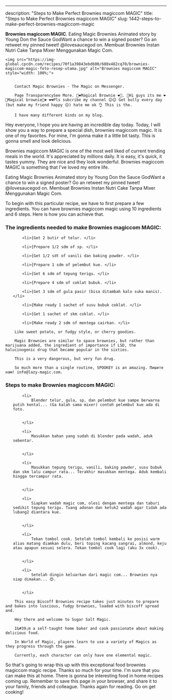 ---
description: "Steps to Make Perfect Brownies magiccom MAGIC"
title: "Steps to Make Perfect Brownies magiccom MAGIC"
slug: 1442-steps-to-make-perfect-brownies-magiccom-magic

<p>
	<strong>Brownies magiccom MAGIC</strong>. 
	Eating Magic Brownies Animated story by Young Don the Sauce GodWant a chance to win a signed poster? Go an retweet my pinned tweet! @ilovesaucegod on. Membuat Brownies Instan Nutri Cake Tanpa Mixer Menggunakan Magic Com.
</p>
<p>
	
	<img src="https://img-global.cpcdn.com/recipes/70f1a39843ebd600/680x482cq70/brownies-magiccom-magic-foto-resep-utama.jpg" alt="Brownies magiccom MAGIC" style="width: 100%;">
	
	
		Contact Magic Brownies - The Magic on Messenger.
	
		Page TransparencySee More. 💓❤Magical Brownie ❤💓. 🌹Hi guys its me ❤🌹Magical brownie🌹❤ ❤❤Pls subcribe my channel 😊😊 Get bully every day (but make my friend happy 😊) hate me ok 👌 This is the.
	
		I have many different kinds on my blog.
	
</p>
<p>
	Hey everyone, I hope you are having an incredible day today. Today, I will show you a way to prepare a special dish, brownies magiccom magic. It is one of my favorites. For mine, I'm gonna make it a little bit tasty. This is gonna smell and look delicious.
</p>
	
<p>
	Brownies magiccom MAGIC is one of the most well liked of current trending meals in the world. It's appreciated by millions daily. It is easy, it's quick, it tastes yummy. They are nice and they look wonderful. Brownies magiccom MAGIC is something that I've loved my entire life.
</p>
<p>
	Eating Magic Brownies Animated story by Young Don the Sauce GodWant a chance to win a signed poster? Go an retweet my pinned tweet! @ilovesaucegod on. Membuat Brownies Instan Nutri Cake Tanpa Mixer Menggunakan Magic Com.
</p>

<p>
To begin with this particular recipe, we have to first prepare a few ingredients. You can have brownies magiccom magic using 10 ingredients and 6 steps. Here is how you can achieve that.
</p>

<h3>The ingredients needed to make Brownies magiccom MAGIC:</h3>

<ol>
	
		<li>{Get 2 butir of telur. </li>
	
		<li>{Prepare 1/2 sdm of sp. </li>
	
		<li>{Get 1/2 sdt of vanili dan baking powder. </li>
	
		<li>{Prepare 1 sdm of pelembut kue. </li>
	
		<li>{Get 6 sdm of tepung terigu. </li>
	
		<li>{Prepare 4 sdm of coklat bubuk. </li>
	
		<li>{Get 3 sdm of gula pasir (bisa ditambah kalo suka manis). </li>
	
		<li>{Make ready 1 sachet of susu bubuk coklat. </li>
	
		<li>{Get 1 sachet of skm coklat. </li>
	
		<li>{Make ready 2 sdm of mentega cairkan. </li>
	
</ol>
<p>
	
		Like sweet potato, or fudgy style, or cherry goodies.
	
		Magic Brownies are similar to space brownies, but rather than marijuana added, the ingredient of importance if LSD, the halucinogenic drug that became popular in the sixties.
	
		This is a very dangerous, but very fun drug.
	
		So much more than a single routine, SPOOKEY is an amazing. Пишите нам! info@lazy-magic.com.
	
</p>

<h3>Steps to make Brownies magiccom MAGIC:</h3>

<ol>
	
		<li>
			Blender telur, gula, sp, dan pelembut kue sampe berwarna putih kental... (Ga kalah sama mixer) contoh pelembut kue ada di foto.
			
			
		</li>
	
		<li>
			Masukkan bahan yang sudah di blender pada wadah, aduk sebentar.
			
			
		</li>
	
		<li>
			Masukkan tepung terigu, vanili, baking powder, susu bubuk dan skm lalu campur rata... Terakhir masukkan mentega. Aduk kembali hingga tercampur rata.
			
			
		</li>
	
		<li>
			Siapkan wadah magic com, olesi dengan mentega dan taburi sedikit tepung terigu. Tuang adonan dan ketuk2 wadah agar tidak ada lubang2 diantara kue.
			
			
		</li>
	
		<li>
			Tekan tombol cook. Setelah tombol kembali ke posisi warm alias matang diamkan dulu, beri toping kacang sangrai, almond, keju atau apapun sesuai selera. Tekan tombol cook lagi (aku 3x cook).
			
			
		</li>
	
		<li>
			Setelah dingin keluarkan dari magic com... Brownies nya siap dimakan... 😍.
			
			
		</li>
	
</ol>

<p>
	
		This easy Biscoff Brownies recipe takes just minutes to prepare and bakes into luscious, fudgy brownies, loaded with biscoff spread and.
	
		Hey there and welcome to Sugar Salt Magic.
	
		I&#39;m a self-taught home baker and cook passionate about making delicious food.
	
		In World of Magic, players learn to use a variety of Magics as they progress through the game.
	
		Currently, each character can only have one elemental magic.
	
</p>

<p>
	So that's going to wrap this up with this exceptional food brownies magiccom magic recipe. Thanks so much for your time. I'm sure that you can make this at home. There is gonna be interesting food in home recipes coming up. Remember to save this page in your browser, and share it to your family, friends and colleague. Thanks again for reading. Go on get cooking!
</p>

